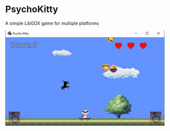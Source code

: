 # PsychoKitty
A simple LibGDX game for multiple platforms

![PsychoKitty](https://github.com/StevDa86/PsychoKitty/blob/master/PsychoKitty.JPG?raw=true)
